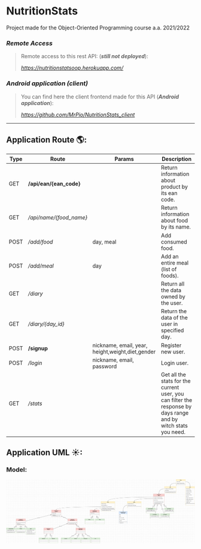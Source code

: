 # NutritionStats
Project made for the Object-Oriented Programming course a.a. 2021/2022

### *Remote Access*

>Remote access to this rest API: (***still not deployed***):
>
> *https://nutritionstatsoop.herokuapp.com/*

### *Android application (client)*

>You can find here the client frontend made for this API (***Android application***):
>
> *https://github.com/MrPio/NutritionStats_client*
----------------------------------------------------------------------------------------------------------------------------------------

## Application Route 🌎:
Type | Route | Params | Description
---- | ---- | ---- | ----  
GET | **/api/ean/{ean_code}** | | Return information about product by its ean code.
GET | */api/name/{food_name}* | | Return information about food by its name.
POST | */add/food* | day, meal| Add consumed food.
POST | */add/meal* | day| Add an entire meal (list of foods).
GET | */diary* | | Return all the data owned by the user.
GET | */diary/{day_id}* | | Return the data of the user in specified day.
POST | **/signup** | nickname, email, year, height,weight,diet,gender | Register new user.
POST | */login* | nickname, email, password | Login user.
GET | */stats* | | Get all the stats for the current user, you can filter the response by days range and by witch stats you need.
                                                                                                                                                                                                                                                                                                                                                                                                                                                                                                                                                                                                                      
## Application UML ☀:
### Model:
![This is an image](graphics/NutritionStats-UML.jpg)
